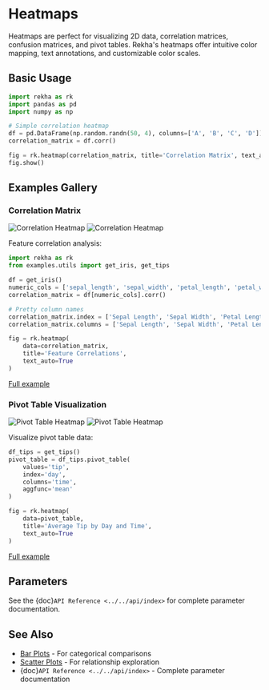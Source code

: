 # Heatmaps

Heatmaps are perfect for visualizing 2D data, correlation matrices, confusion matrices, and pivot tables. Rekha's heatmaps offer intuitive color mapping, text annotations, and customizable color scales.

## Basic Usage

```python
import rekha as rk
import pandas as pd
import numpy as np

# Simple correlation heatmap
df = pd.DataFrame(np.random.randn(50, 4), columns=['A', 'B', 'C', 'D'])
correlation_matrix = df.corr()

fig = rk.heatmap(correlation_matrix, title='Correlation Matrix', text_auto=True)
fig.show()
```

## Examples Gallery

### Correlation Matrix

<div class="plot-container">
<img src="../../_static/plots/heatmap_correlation_light.png" alt="Correlation Heatmap" class="plot-light">
<img src="../../_static/plots/heatmap_correlation_dark.png" alt="Correlation Heatmap" class="plot-dark">
</div>

Feature correlation analysis:

```python
import rekha as rk
from examples.utils import get_iris, get_tips

df = get_iris()
numeric_cols = ['sepal_length', 'sepal_width', 'petal_length', 'petal_width']
correlation_matrix = df[numeric_cols].corr()

# Pretty column names
correlation_matrix.index = ['Sepal Length', 'Sepal Width', 'Petal Length', 'Petal Width']
correlation_matrix.columns = ['Sepal Length', 'Sepal Width', 'Petal Length', 'Petal Width']

fig = rk.heatmap(
    data=correlation_matrix,
    title='Feature Correlations',
    text_auto=True
)
```
[Full example](https://github.com/project-vajra/rekha/blob/main/examples/plots/heatmap/basic_heatmap.py)

### Pivot Table Visualization

<div class="plot-container">
<img src="../../_static/plots/heatmap_pivot_light.png" alt="Pivot Table Heatmap" class="plot-light">
<img src="../../_static/plots/heatmap_pivot_dark.png" alt="Pivot Table Heatmap" class="plot-dark">
</div>

Visualize pivot table data:

```python
df_tips = get_tips()
pivot_table = df_tips.pivot_table(
    values='tip',
    index='day',
    columns='time',
    aggfunc='mean'
)

fig = rk.heatmap(
    data=pivot_table,
    title='Average Tip by Day and Time',
    text_auto=True
)
```
[Full example](https://github.com/project-vajra/rekha/blob/main/examples/plots/heatmap/basic_heatmap.py)

## Parameters

See the {doc}`API Reference <../../api/index>` for complete parameter documentation.


## See Also

- [Bar Plots](bar.md) - For categorical comparisons
- [Scatter Plots](scatter.md) - For relationship exploration
- {doc}`API Reference <../../api/index>` - Complete parameter documentation